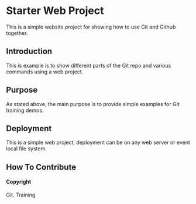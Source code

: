 # Starter Web Project

This is a simple website project for showing how to use Git and Github together.

## Introduction

This is example is to show different parts of the Git repo and various commands using a web project.

## Purpose

As stated above, the main purpose is to provide simple examples for Git training demos.

## Deployment

This is a simple web project, deployment can be on any web server or event local file system.

## How To Contribute

#### Copyright

Git. Training
